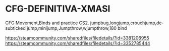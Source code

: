 # CFG-DEFINITIVA-XMASI
CFG Movement,Binds and practice CS2. jumpbug,longjump,crouchjump,de-subticked jump,minijump,Jumpthrow,wjumpthrow,180 bind

https://steamcommunity.com/sharedfiles/filedetails/?id=3381206955
https://steamcommunity.com/sharedfiles/filedetails/?id=3352785444
